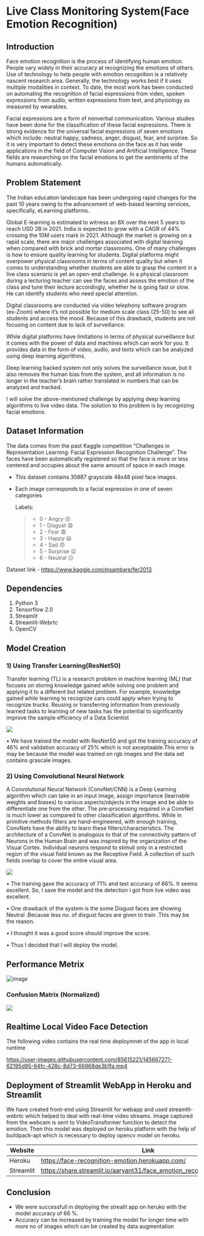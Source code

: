 # Live Class Monitoring System(Face Emotion Recognition)

## Introduction

Face emotion recognition is the process of identifying human emotion. People vary widely in their accuracy at recognizing the emotions of others. Use of technology to help people with emotion recognition is a relatively nascent research area. Generally, the technology works best if it uses multiple modalities in context. To date, the most work has been conducted on automating the recognition of facial expressions from video, spoken expressions from audio, written expressions from text, and physiology as measured by wearables.

Facial expressions are a form of nonverbal communication. Various studies have been done for the classification of these facial expressions. There is strong evidence for the universal facial expressions of seven emotions which include: neutral happy, sadness, anger, disgust, fear, and surprise. So it is very important to detect these emotions on the face as it has wide applications in the field of Computer Vision and Artificial Intelligence. These fields are researching on the facial emotions to get the sentiments of the humans automatically.

## Problem Statement

The Indian education landscape has been undergoing rapid changes for the past 10 years owing to the advancement of web-based learning services, specifically, eLearning platforms.

Global E-learning is estimated to witness an 8X over the next 5 years to reach USD 2B in 2021. India is expected to grow with a CAGR of 44% crossing the 10M users mark in 2021. Although the market is growing on a rapid scale, there are major challenges associated with digital learning when compared with brick and mortar classrooms.
One of many challenges is how to ensure quality learning for students. Digital platforms might overpower physical classrooms in terms of content quality but when it comes to understanding whether students are able to grasp the content in a live class scenario is yet an open-end challenge.
In a physical classroom during a lecturing teacher can see the faces and assess the emotion of the class and tune their lecture accordingly, whether he is going fast or slow. He can identify students who need special attention.

Digital classrooms are conducted via video telephony software program (ex-Zoom) where it’s not possible for medium scale class (25-50) to see all students and access the mood. Because of this drawback, students are not focusing on content due to lack of surveillance.

While digital platforms have limitations in terms of physical surveillance but it comes with the power of data and machines which can work for you. It provides data in the form of video, audio, and texts which can be analyzed using deep learning algorithms.

Deep learning backed system not only solves the surveillance issue, but it also removes the human bias from the system, and all information is no longer in the teacher’s brain rather translated in numbers that can be analyzed and tracked.

I will solve the above-mentioned challenge by applying deep learning algorithms to live video data.
The solution to this problem is by recognizing facial emotions.

## Dataset Information

The data comes from the past Kaggle competition “Challenges in Representation Learning: Facial Expression Recognition Challenge”. The faces have been automatically registered so that the face is more or less centered and occupies about the same amount of space in each image. 
* This dataset contains 35887 grayscale 48x48 pixel face images.
* Each image corresponds to a facial expression in one of seven categories 

    Labels: 
    > * 0 - Angry :angry:</br>
    > * 1 - Disgust :anguished:<br/>
    > * 2 - Fear :fearful:<br/>
    > * 3 - Happy :smiley:<br/>
    > * 4 - Sad :disappointed:<br/>
    > * 5 - Surprise :open_mouth:<br/>
    > * 6 - Neutral :neutral_face:<br/>


Dataset link - https://www.kaggle.com/msambare/fer2013

## Dependencies

1)	Python 3
2)	Tensorflow 2.0
3)	Streamlit
4)	Streamlit-Webrtc
5)	OpenCV


## Model Creation

### 1)	Using Transfer Learning(ResNet50)

Transfer learning (TL) is a research problem in machine learning (ML) that focuses on storing knowledge gained while solving one problem and applying it to a different but related problem. For example, knowledge gained while learning to recognize cars could apply when trying to recognize trucks. Reusing or transferring information from previously learned tasks to learning of new tasks has the potential to significantly improve the sample efficiency of a Data Scientist


![](https://github.com/Ali-Asgar-Lakdawala/Face-Emotion-Recognition/blob/main/Images/Transfer-learning.png?raw=true)
 
•	We have trained the model with ResNet50 and got the training accuracy of 46% and validation accuracy of 25% which is not axceptaable.This error is may be because the model was trained on rgb images and the data set contains grascale images. 


### 2)	Using  Convolutional Neural Network

A Convolutional Neural Network (ConvNet/CNN) is a Deep Learning algorithm which can take in an input image, assign importance (learnable weights and biases) to various aspects/objects in the image and be able to differentiate one from the other. The pre-processing required in a ConvNet is much lower as compared to other classification algorithms. While in primitive methods filters are hand-engineered, with enough training, ConvNets have the ability to learn these filters/characteristics.
The architecture of a ConvNet is analogous to that of the connectivity pattern of Neurons in the Human Brain and was inspired by the organization of the Visual Cortex. Individual neurons respond to stimuli only in a restricted region of the visual field known as the Receptive Field. A collection of such fields overlap to cover the entire visual area.

![](https://github.com/Ali-Asgar-Lakdawala/Face-Emotion-Recognition/blob/main/Images/CNN%20Structure.jpeg?raw=true)
 

•	The training gave the accuracy of 71% and test accuracy of 66%. It seems excellent. So, I save the model and the detection i got from live video was excellent.

•	One drawback of the system is the some Disgust faces are showing Neutral .Because less no. of disgust faces are given to train .This may be the reason.

•	I thought it was a good score should improve the score.

•	Thus I decided that I will deploy the model.

## Performance Metrix

![image](https://user-images.githubusercontent.com/85615221/145667263-12bcd9a2-275e-4850-b588-64e4f940b51e.png)

### Confusion Matrix (Normalized) 
![](https://github.com/Ali-Asgar-Lakdawala/Face-Emotion-Recognition/blob/main/Images/Confusion%20Matrix.PNG?raw=true)

## Realtime Local Video Face Detection
The following video contains the real time deploymnet of the app in local runtime



https://user-images.githubusercontent.com/85615221/145667271-62195d95-64fc-428c-8d73-66968de3b1fa.mp4



## Deployment of Streamlit WebApp in Heroku and Streamlit

We have created front-end using Streamlit for webapp and used streamlit-webrtc which helped to deal with real-time video streams. Image captured from the webcam is sent to VideoTransformer function to detect the emotion. Then this model was deployed on heroku platform with the help of buildpack-apt which is necessary to deploy opencv model on heroku.


| Website | Link |
| ------ | ------ |
| Heroku | https://face-recognition-emotion.herokuapp.com/ | 
| Streamlit | https://share.streamlit.io/aaryant31/face_emotion_recognition/main/app.py |


## Conclusion

* We were successfull in deploying the strealit app on heruko with the model accuracy of 66 %.
* Accuracy can be increased by training the model for longer time with more no of images which can be created by data augmentation
